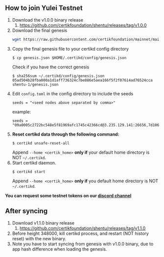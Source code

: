 ## How to join Yulei Testnet

1. Download the v1.0.0 binary release
    1. https://github.com/certikfoundation/shentu/releases/tag/v1.0.0
1. Download the final genesis
    ```bash
    wget https://raw.githubusercontent.com/certikfoundation/mainnet/main/shentu-1/genesis.json .
    ```
1. Copy the final genesis file to your certikd config directory
    ```
    $ cp genesis.json $HOME/.certikd/config/genesis.json
    ```
    Check if you have the correct genesis
    ```
    $ sha256sum ~/.certikd/config/genesis.json
    05ad504b28fba000a1d1aff736324c7be886e5aea166f5f2f07614ad76524cca  shentu-1/genesis.json
    ```
2. Edit `config.toml` in the config directory to include the seeds
    ```
    seeds = "<seed nodes above separated by comma>"
    ```
    example:
    ```
    seeds = "09a0005c2722bc548e5f81969afc1745c42366cd@3.235.129.141:26656,7d106850c5b3aacc12cd9b652dc10e97442eda3b@54.174.90.219:26656,c4d7166d53ee6418345fd76379a1a7a8189d4599@54.158.85.220:26656,75c2c5da9cc2567cf57cb5435943c5366386b93d@3.81.157.87:26656,2619328b25a7c010b99c9e26f42562e4ce4440fb@3.236.254.184:26656"
    ```
3. <b>Reset certikd data through the following command:</b>
    ```
    $ certikd unsafe-reset-all
    ```
    Append `--home <certik_home>` <b>only if</b> your default home directory is NOT `~/.certikd`.
4. Start certikd daemon.
    ```
    $ certikd start
    ```
    Append `--home <certik_home>` <b>only if</b> you default home directory is NOT `~/.certikd`.

<b>You can request some testnet tokens on our [discord channel](https://discord.gg/SQjPVnSj)</b>

## After syncing

1. Download v1.1.0 binary release
    1. https://github.com/certikfoundation/shentu/releases/tag/v1.1.0
2. Before height 348000, kill certikd process, and restart (NOT history reset) with the new binary.
3. Note you have to start syncing from genesis with v1.0.0 binary, due to app hash difference when loading the genesis.
